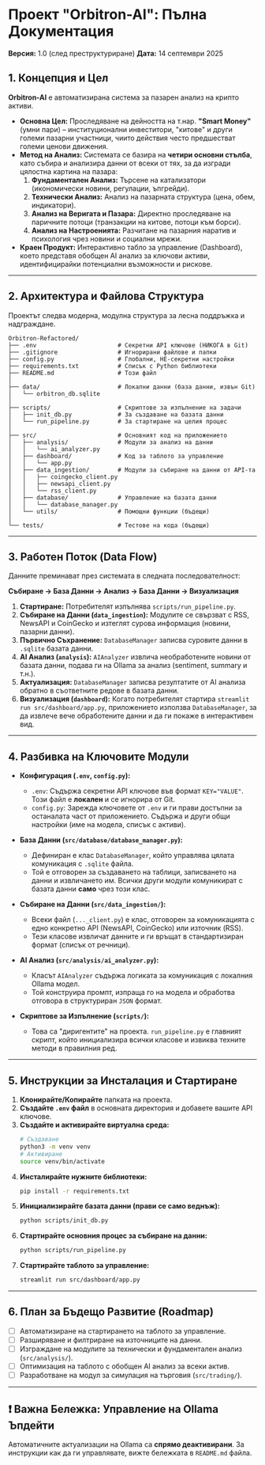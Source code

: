 # Проект "Orbitron-AI": Пълна Документация

**Версия:** 1.0 (след преструктуриране)
**Дата:** 14 септември 2025

## 1. Концепция и Цел

**Orbitron-AI** е автоматизирана система за пазарен анализ на крипто активи.

* **Основна Цел:** Проследяване на дейността на т.нар. **"Smart Money"** (умни пари) – институционални инвеститори, "китове" и други големи пазарни участници, чиито действия често предшестват големи ценови движения.
* **Метод на Анализ:** Системата се базира на **четири основни стълба**, като събира и анализира данни от всеки от тях, за да изгради цялостна картина на пазара:
    1.  **Фундаментален Анализ:** Търсене на катализатори (икономически новини, регулации, ъпгрейди).
    2.  **Технически Анализ:** Анализ на пазарната структура (цена, обем, индикатори).
    3.  **Анализ на Веригата и Пазара:** Директно проследяване на паричните потоци (транзакции на китове, потоци към борси).
    4.  **Анализ на Настроенията:** Разчитане на пазарния наратив и психология чрез новини и социални мрежи.
* **Краен Продукт:** Интерактивно табло за управление (Dashboard), което представя обобщен AI анализ за ключови активи, идентифицирайки потенциални възможности и рискове.

---

## 2. Архитектура и Файлова Структура

Проектът следва модерна, модулна структура за лесна поддръжка и надграждане.

```
Orbitron-Refactored/
├── .env                       # Секретни API ключове (НИКОГА в Git)
├── .gitignore                 # Игнорирани файлове и папки
├── config.py                  # Глобални, НЕ-секретни настройки
├── requirements.txt           # Списък с Python библиотеки
├── README.md                  # Този файл
│
├── data/                      # Локални данни (база данни, извън Git)
│   └── orbitron_db.sqlite
│
├── scripts/                   # Скриптове за изпълнение на задачи
│   ├── init_db.py             # За създаване на базата данни
│   └── run_pipeline.py        # За стартиране на целия процес
│
├── src/                       # Основният код на приложението
│   ├── analysis/              # Модули за анализ на данни
│   │   └── ai_analyzer.py
│   ├── dashboard/             # Код за таблото за управление
│   │   └── app.py
│   ├── data_ingestion/        # Модули за събиране на данни от API-та
│   │   ├── coingecko_client.py
│   │   ├── newsapi_client.py
│   │   └── rss_client.py
│   ├── database/              # Управление на базата данни
│   │   └── database_manager.py
│   └── utils/                 # Помощни функции (бъдещи)
│
└── tests/                     # Тестове на кода (бъдещи)
```

---

## 3. Работен Поток (Data Flow)

Данните преминават през системата в следната последователност:

**Събиране -> База Данни -> Анализ -> База Данни -> Визуализация**

1.  **Стартиране:** Потребителят изпълнява `scripts/run_pipeline.py`.
2.  **Събиране на Данни (`data_ingestion`):** Модулите се свързват с RSS, NewsAPI и CoinGecko и изтеглят сурова информация (новини, пазарни данни).
3.  **Първично Съхранение:** `DatabaseManager` записва суровите данни в `.sqlite` базата данни.
4.  **AI Анализ (`analysis`):** `AIAnalyzer` извлича необработените новини от базата данни, подава ги на Ollama за анализ (sentiment, summary и т.н.).
5.  **Актуализация:** `DatabaseManager` записва резултатите от AI анализа обратно в съответните редове в базата данни.
6.  **Визуализация (`dashboard`):** Когато потребителят стартира `streamlit run src/dashboard/app.py`, приложението използва `DatabaseManager`, за да извлече вече обработените данни и да ги покаже в интерактивен вид.

---

## 4. Разбивка на Ключовите Модули

* **Конфигурация (`.env`, `config.py`):**
    * `.env`: Съдържа секретни API ключове във формат `KEY="VALUE"`. Този файл е **локален** и се игнорира от Git.
    * `config.py`: Зарежда ключовете от `.env` и ги прави достъпни за останалата част от приложението. Съдържа и други общи настройки (име на модела, списък с активи).

* **База Данни (`src/database/database_manager.py`):**
    * Дефиниран е клас `DatabaseManager`, който управлява цялата комуникация с `.sqlite` файла.
    * Той е отговорен за създаването на таблици, записването на данни и извличането им. Всички други модули комуникират с базата данни **само** чрез този клас.

* **Събиране на Данни (`src/data_ingestion/`):**
    * Всеки файл (`..._client.py`) е клас, отговорен за комуникацията с едно конкретно API (NewsAPI, CoinGecko) или източник (RSS).
    * Тези класове извличат данните и ги връщат в стандартизиран формат (списък от речници).

* **AI Анализ (`src/analysis/ai_analyzer.py`):**
    * Класът `AIAnalyzer` съдържа логиката за комуникация с локалния Ollama модел.
    * Той конструира промпт, изпраща го на модела и обработва отговора в структуриран `JSON` формат.

* **Скриптове за Изпълнение (`scripts/`):**
    * Това са "диригентите" на проекта. `run_pipeline.py` е главният скрипт, който инициализира всички класове и извиква техните методи в правилния ред.

---

## 5. Инструкции за Инсталация и Стартиране

1.  **Клонирайте/Копирайте** папката на проекта.
2.  **Създайте `.env` файл** в основната директория и добавете вашите API ключове.
3.  **Създайте и активирайте виртуална среда:**
    ```bash
    # Създаване
    python3 -m venv venv
    # Активиране
    source venv/bin/activate
    ```
4.  **Инсталирайте нужните библиотеки:**
    ```bash
    pip install -r requirements.txt
    ```
5.  **Инициализирайте базата данни (прави се само веднъж):**
    ```bash
    python scripts/init_db.py
    ```
6.  **Стартирайте основния процес за събиране на данни:**
    ```bash
    python scripts/run_pipeline.py
    ```
7.  **Стартирайте таблото за управление:**
    ```bash
    streamlit run src/dashboard/app.py
    ```

---

## 6. План за Бъдещо Развитие (Roadmap)

* [ ] Автоматизиране на стартирането на таблото за управление.
* [ ] Разширяване и филтриране на източниците на данни.
* [ ] Изграждане на модулите за технически и фундаментален анализ (`src/analysis/`).
* [ ] Оптимизация на таблото с обобщен AI анализ за всеки актив.
* [ ] Разработване на модул за симулация на търговия (`src/trading/`).

---
## ❗ Важна Бележка: Управление на Ollama Ъпдейти

Автоматичните актуализации на Ollama са **спрямо деактивирани**. За инструкции как да ги управлявате, вижте бележката в `README.md` файла.